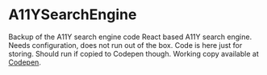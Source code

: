 # A11YSearchEngine
Backup of the A11Y search engine code
React based A11Y search engine. Needs configuration, does not run out of the box. Code is here just for storing. Should run if copied to Codepen though. Working copy available at [Codepen](https://codepen.io/SampoSampoSampo/full/OJgKroK).
